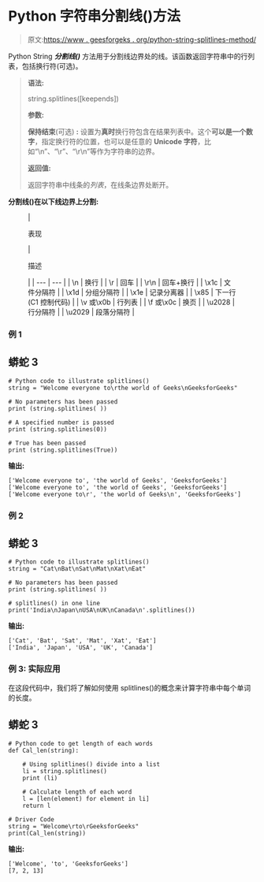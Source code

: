 # Python 字符串分割线()方法

> 原文:[https://www . geesforgeks . org/python-string-splitlines-method/](https://www.geeksforgeeks.org/python-string-splitlines-method/)

Python String ***分割线()*** 方法用于分割线边界处的线。该函数返回字符串中的行列表，包括换行符(可选)。

> **语法:**
> 
> string.splitlines([keepends])
> 
> **参数:**
> 
> **保持结束**(可选) **:** 设置为**真时**换行符包含在结果列表中。这个**可以是一个数字**，指定换行符的位置，也可以是任意的 **Unicode 字符**，比如“\n”、“\r”、“\r\n”等作为字符串的边界。
> 
> **返回值:**
> 
> 返回字符串中线条的*列表*，在线条边界处断开。

**分割线()在以下线边界上分割:**

<figure class="table">

| 

表现

 | 

描述

 |
| --- | --- |
| \n | 换行 |
| \r | 回车 |
| \r\n | 回车+换行 |
| \x1c | 文件分隔符 |
| \x1d | 分组分隔符 |
| \x1e | 记录分离器 |
| \x85 | 下一行(C1 控制代码) |
| \v 或\x0b | 行列表 |
| \f 或\x0c | 换页 |
| \u2028 | 行分隔符 |
| \u2029 | 段落分隔符 |

</figure>

### 例 1

## 蟒蛇 3

```
# Python code to illustrate splitlines()
string = "Welcome everyone to\rthe world of Geeks\nGeeksforGeeks"

# No parameters has been passed
print (string.splitlines( ))

# A specified number is passed
print (string.splitlines(0))

# True has been passed 
print (string.splitlines(True))
```

**输出:**

```
['Welcome everyone to', 'the world of Geeks', 'GeeksforGeeks']
['Welcome everyone to', 'the world of Geeks', 'GeeksforGeeks']
['Welcome everyone to\r', 'the world of Geeks\n', 'GeeksforGeeks']
```

### 例 2

## 蟒蛇 3

```
# Python code to illustrate splitlines()
string = "Cat\nBat\nSat\nMat\nXat\nEat"

# No parameters has been passed
print (string.splitlines( ))

# splitlines() in one line
print('India\nJapan\nUSA\nUK\nCanada\n'.splitlines())
```

**输出:**

```
['Cat', 'Bat', 'Sat', 'Mat', 'Xat', 'Eat']
['India', 'Japan', 'USA', 'UK', 'Canada']
```

### 例 3: **实际应用**

在这段代码中，我们将了解如何使用 splitlines()的概念来计算字符串中每个单词的长度。

## 蟒蛇 3

```
# Python code to get length of each words
def Cal_len(string):

    # Using splitlines() divide into a list
    li = string.splitlines()
    print (li)

    # Calculate length of each word
    l = [len(element) for element in li]
    return l

# Driver Code    
string = "Welcome\rto\rGeeksforGeeks"
print(Cal_len(string))
```

**输出:**

```
['Welcome', 'to', 'GeeksforGeeks']
[7, 2, 13]
```